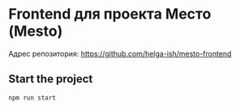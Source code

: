 # Frontend для проекта Место (Mesto)

Адрес репозитория: https://github.com/helga-ish/mesto-frontend

## Start the project

```bash
npm run start
```
